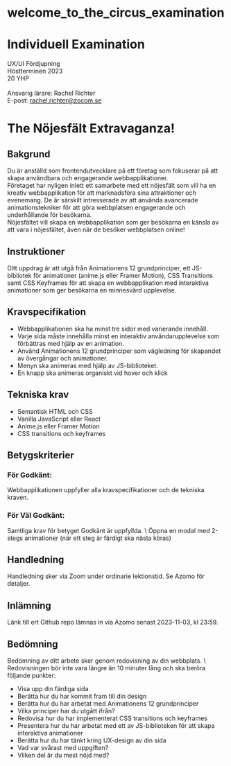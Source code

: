 # welcome_to_the_circus_examination

# Individuell Examination
UX/UI Fördjupning\
Höstterminen 2023\
20 YHP\
 \
Ansvarig lärare: Rachel Richter\
E-post: rachel.richter@zocom.se 



# The Nöjesfält Extravaganza!




## Bakgrund
Du är anställd som frontendutvecklare på ett företag som fokuserar på att skapa användbara och engagerande webbapplikationer. 
\
Företaget har nyligen inlett ett samarbete med ett nöjesfält som vill ha en kreativ webbapplikation för att marknadsföra sina attraktioner och evenemang. De är särskilt intresserade av att använda avancerade animationstekniker för att göra webbplatsen engagerande och underhållande för besökarna. 
\
Nöjesfältet vill skapa en webbapplikation som ger besökarna en känsla av att vara i nöjesfältet, även när de besöker webbplatsen online!


## Instruktioner
Ditt uppdrag är att utgå från Animationens 12 grundprinciper,  ett JS-bibliotek för animationer (anime.js eller Framer Motion), CSS Transitions samt CSS Keyframes för att skapa en webbapplikation med interaktiva animationer som ger besökarna en minnesvärd upplevelse. 


## Kravspecifikation
* Webbapplikationen ska ha minst tre sidor med varierande innehåll.
* Varje sida måste innehålla minst en interaktiv användarupplevelse som förbättras med hjälp av en animation.
* Använd Animationens 12 grundprinciper som vägledning för skapandet av övergångar och animationer.
* Menyn ska animeras med hjälp av JS-biblioteket. 
* En knapp ska animeras organiskt vid hover och klick


## Tekniska krav
* Semantisk HTML och CSS 
* Vanilla JavaScript eller React
* Anime.js eller Framer Motion
* CSS transitions och keyframes


## Betygskriterier
### För Godkänt:
Webbapplikationen uppfyller alla kravspecifikationer och de tekniska kraven.

### För Väl Godkänt:
Samtliga krav för betyget Godkänt är uppfyllda. \ 
Öppna en modal med 2-stegs animationer (när ett steg är färdigt ska nästa köras)

## Handledning
Handledning sker via Zoom under ordinarie lektionstid. Se Azomo för detaljer. 


## Inlämning
Länk till ert Github repo lämnas in via Azomo senast 2023-11-03, kl 23:59. 


## Bedömning
Bedömning av ditt arbete sker genom redovisning av din webbplats. \ 
Redovisningen bör inte vara längre än 10 minuter lång och ska beröra följande punkter:

* Visa upp din färdiga sida
* Berätta hur du har kommit fram till din design
* Berätta hur du har arbetat med Animationens 12 grundprinciper
* Vilka principer har du utgått ifrån?
* Redovisa hur du har implementerat CSS transitions och keyframes
* Presentera hur du har arbetat med ett av JS-biblioteken för att skapa interaktiva animationer
* Berätta hur du har tänkt kring UX-design av din sida
* Vad var svårast med uppgiften? 
* Vilken del är du mest nöjd med? 
